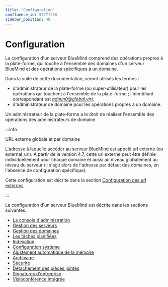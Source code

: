 ```yaml
---
title: "Configuration"
confluence_id: 57771266
sidebar_position: 40
---
```

# Configuration


La configuration d'un serveur BlueMind comprend des opérations propres à la plate-forme, qui touche à l'ensemble des domaines d'un serveur BlueMind et des opérations spécifiques à un domaine.

Dans la suite de cette documentation, seront utilisés les termes :

- d'administrateur de la plate-forme (ou super-utilisateur) pour les opérations qui touchent à l'ensemble de la plate-forme ; l'identifiant correspondant est *admin0@global.virt*.
- d'administrateur de domaine pour les opérations propres à un domaine.


Un administrateur de la plate-forme a le droit de réaliser l'ensemble des opérations des administrateurs de domaine.


:::info

URL externe globale et par domaine

L'adresse à laquelle accéder au serveur BlueMind est appelé url externe (ou external_url). A partir de la version 4.7, cette url externe peut être définie individuellement pour chaque domaine et aussi au niveau globalement au niveau du serveur (il s'agit alors de l'adresse par défaut des domaines, en l'absence de configuration spécifique).

Cette configuration est décrite dans la section [Configuration des url externes](/Guide_de_l_administrateur/Configuration/Gestion_des_domaines/Configuration_des_url_externes/)

:::


La configuration d'un serveur BlueMind est décrite dans les sections suivantes.


- [La console d'administration](/Guide_de_l_administrateur/Configuration/La_console_d_administration/)
- [Gestion des serveurs](/Guide_de_l_administrateur/Configuration/Gestion_des_serveurs/)
- [Gestion des domaines](/Guide_de_l_administrateur/Configuration/Gestion_des_domaines/)
- [Les tâches planifiées](/Guide_de_l_administrateur/Configuration/Les_tâches_planifiées/)
- [Indexation](/Guide_de_l_administrateur/Configuration/Indexation/)
- [Configuration système](/Guide_de_l_administrateur/Configuration/Configuration_système/)
- [Ajustement automatique de la mémoire](/Guide_de_l_administrateur/Configuration/Ajustement_automatique_de_la_mémoire/)
- [Archivage](/Guide_de_l_administrateur/Configuration/Archivage/)
- [Sécurité](/Guide_de_l_administrateur/Configuration/Securite/)
- [Détachement des pièces jointes](/Guide_de_l_administrateur/Configuration/Detachement_des_pieces_jointes/)
- [Signatures d'entreprise](/Guide_de_l_administrateur/Configuration/Signatures_d_entreprise/)
- [Visioconférence intégrée](/Guide_de_l_administrateur/Configuration/Visioconference_integree/)


